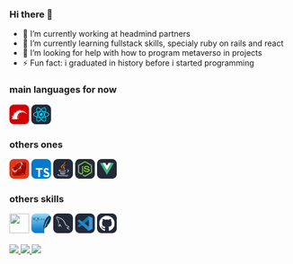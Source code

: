 ### Hi there 👋
- 🔭 I’m currently working at headmind partners
- 🌱 I’m currently learning fullstack skills, specialy ruby on rails and react
- 🤔 I’m looking for help with how to program metaverso in projects
- ⚡ Fun fact: i graduated in history before i started programming 

<!-- Play Mario: https://dscarv27.github.io/marioJump/ <br>
Reveal your fate: https://dscarv27.github.io/maratona-explorer-i/ <br>
Link-tree: https://dscarv27.github.io/maratona-explorer-ii/ <br>
Who is that Pokemon?: https://dscarv27.github.io/consumindo-pokeAPI/ <br>
Link-tree eSports: https://dscarv27.github.io/nlw-esports/ -->

<!-- <div>
<a href="https://github.com/dscarv27">
<img height="160em" src="https://github-readme-stats.vercel.app/api/top-langs/?username=dscarv27&layout=compact&langs_count=7&theme=dracula"/>
</div> -->

<div style="display: inline_block">
  <h3>main languages for now</h3>
  <img src="https://github.com/tandpfun/skill-icons/raw/main/icons/Rails.svg" width="35" height="35" />
  <img src="https://github.com/tandpfun/skill-icons/raw/main/icons/React-Dark.svg" width="35" height="35" />
</div>
<div style="display: inline_block">
  <h3>others ones</h3>
    <img src="https://github.com/tandpfun/skill-icons/raw/main/icons/Ruby.svg" width="35" height="35" />
    <img src="https://github.com/tandpfun/skill-icons/raw/main/icons/TypeScript.svg" width="35" height="35" />
    <img src="https://github.com/tandpfun/skill-icons/raw/main/icons/Java-Dark.svg" width="35" height="35" />
    <img src="https://github.com/tandpfun/skill-icons/raw/main/icons/NodeJS-Dark.svg" width="35" height="35" />
    <img src="https://github.com/tandpfun/skill-icons/raw/main/icons/VueJS-Dark.svg" width="35" height="35" />
<!--     <img src="https://github.com/tandpfun/skill-icons/raw/main/icons/JavaScript.svg" width="35" height="35" />
    <img src="https://raw.githubusercontent.com/tandpfun/skill-icons/d1c752b99bb25a0e5aa363bae1db2809173ee966/icons/CSS.svg" width="35" height="35" />
    <img src="https://github.com/tandpfun/skill-icons/raw/main/icons/HTML.svg" width="35" height="35" /> -->
</div>
<div style="display: inline_block">
  <h3>others skills</h3>
<!--     <ims src="https://github.com/tandpfun/skill-icons/raw/main/icons/AWS-Dark.svg" width="35" height="35" /> -->
    <img src="https://user-images.githubusercontent.com/101675182/207424876-c2cba1ab-8361-4e43-9925-c584116434f9.png" width="35" height="35" />
    <img src="https://github.com/tandpfun/skill-icons/raw/main/icons/SQLite.svg" width="35" height="35" />
    <img src="https://github.com/tandpfun/skill-icons/raw/main/icons/MySQL-Dark.svg" width="35" height="35" />
    <img src="https://github.com/tandpfun/skill-icons/raw/main/icons/VSCode-Dark.svg" width="35" height="35" />
    <img src="https://github.com/tandpfun/skill-icons/raw/main/icons/Github-Dark.svg" width="35" height="35" />
</div>
<br>
<a href= "https://www.twitter.com/dscarv27"><img src="https://img.shields.io/badge/Twitter-1DA1F2?style=for-the-badge&logo=twitter&logoColor=white">
<a href= "mailto:contato@dscarv27"><img src="https://img.shields.io/badge/Gmail-D14836?style=for-the-badge&logo=gmail&logoColor=white" target="_blank">
<a href= "https://www.linkedin.com/in/dscarv27" target="_blank"><img src="https://img.shields.io/badge/-LinkedIn-%230077B5?style=for-the-badge&logo=linkedin&logoColor=white" target="_blank">
  </body>
<!-- 
- 👯 I’m looking to collaborate on ...
- 💬 Ask me about ...
- 📫 How to reach me: look for dscarv27 on twitter and linkedin
- 😄 Pronouns: he/him -->

